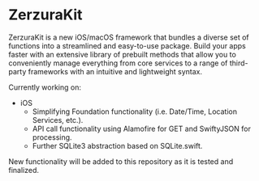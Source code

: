 # ZerzuraKit
ZerzuraKit is a new iOS/macOS framework that bundles a diverse set of functions into a streamlined and easy-to-use package. Build your apps faster with an extensive library of prebuilt methods that allow you to conveniently manage everything from core services to a range of third-party frameworks with an intuitive and lightweight syntax.

Currently working on:
- iOS
  - Simplifying Foundation functionality (i.e. Date/Time, Location Services, etc.).
  - API call functionality using Alamofire for GET and SwiftyJSON for processing.
  - Further SQLite3 abstraction based on SQLite.swift.

New functionality will be added to this repository as it is tested and finalized.
